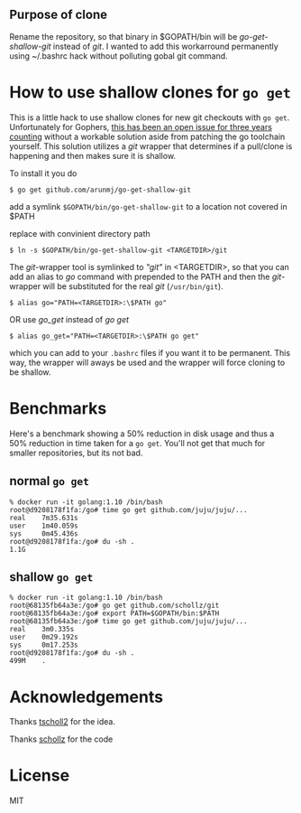 ## Purpose of clone

Rename the repository, so that binary in $GOPATH/bin will be *go-get-shallow-git* instead of *git*. I wanted to add this workarround permanently using  ~/.bashrc hack without polluting gobal git command.


# How to use shallow clones for `go get`

This is a little hack to use shallow clones for new git checkouts with `go get`. Unfortunately for Gophers, [this has been an open issue for three years counting](https://github.com/golang/go/issues/13078) without a workable solution aside from patching the go toolchain yourself. This solution utilizes a *git* wrapper that determines if a pull/clone is happening and then makes sure it is shallow. 

To install it you do 

```
$ go get github.com/arunmj/go-get-shallow-git
```
add a symlink `$GOPATH/bin/go-get-shallow-git` to a location not covered in $PATH

replace <TARGETDIR> with convinient directory path
  
```
$ ln -s $GOPATH/bin/go-get-shallow-git <TARGETDIR>/git
```

The *git*-wrapper tool is symlinked to *"git"* in \<TARGETDIR\>, so that you can add an alias to *go* command with <TARGETDIR> prepended to the PATH and then the *git*-wrapper will be substituted for the real *git* (`/usr/bin/git`). 

```
$ alias go="PATH=<TARGETDIR>:\$PATH go" 
```
OR use *go_get* instead of *go get*

```
$ alias go_get="PATH=<TARGETDIR>:\$PATH go get" 
```

which you can add to your `.bashrc` files if you want it to be permanent. This way, the wrapper will aways be used and the wrapper will force cloning to be shallow.

# Benchmarks

Here's a benchmark showing a 50% reduction in disk usage and thus a 50% reduction in time taken for a `go get`. You'll not get that much for smaller repositories, but its not bad.

## normal `go get`


```
% docker run -it golang:1.10 /bin/bash
root@d9208178f1fa:/go# time go get github.com/juju/juju/...
real    7m35.631s
user    1m40.059s
sys     0m45.436s
root@d9208178f1fa:/go# du -sh .
1.1G
```

## shallow `go get`

```
% docker run -it golang:1.10 /bin/bash
root@68135fb64a3e:/go# go get github.com/schollz/git
root@68135fb64a3e:/go# export PATH=$GOPATH/bin:$PATH
root@68135fb64a3e:/go# time go get github.com/juju/juju/...
real    3m0.335s
user    0m29.192s
sys     0m17.253s
root@d9208178f1fa:/go# du -sh .
499M    .
```

# Acknowledgements

Thanks [tscholl2](https://github.com/tscholl2) for the idea.

Thanks [schollz](https://github.com/schollz/git) for the code

# License

MIT

